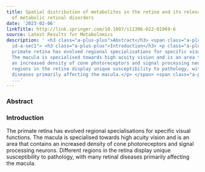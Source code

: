```yaml
---
title: Spatial distribution of metabolites in the retina and its relevance to studies
  of metabolic retinal disorders
date: '2023-02-06'
linkTitle: http://link.springer.com/10.1007/s11306-022-01969-6
source: Latest Results for Metabolomics
description: ' <h3 class="a-plus-plus">Abstract</h3> <span class="a-plus-plus abstract-section
  id-a-sec1"> <h3 class="a-plus-plus">Introduction</h3> <p class="a-plus-plus">The
  primate retina has evolved regional specialisations for specific visual functions.
  The macula is specialised towards high acuity vision and is an area that contains
  an increased density of cone photoreceptors and signal processing neurons. Different
  regions in the retina display unique susceptibility to pathology, with many retinal
  diseases primarily affecting the macula.</p> </span> <span class="a-plus-plus abstract-section
  ...'
---
```

 <h3 class="a-plus-plus">Abstract</h3> <span class="a-plus-plus abstract-section id-a-sec1"> <h3 class="a-plus-plus">Introduction</h3> <p class="a-plus-plus">The primate retina has evolved regional specialisations for specific visual functions. The macula is specialised towards high acuity vision and is an area that contains an increased density of cone photoreceptors and signal processing neurons. Different regions in the retina display unique susceptibility to pathology, with many retinal diseases primarily affecting the macula.</p> </span> <span class="a-plus-plus abstract-section ...